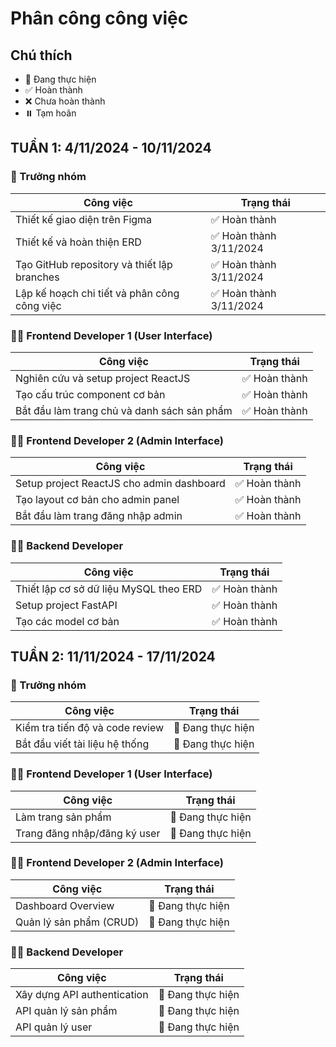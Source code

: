# Phân công công việc

## Chú thích
- 🔄 Đang thực hiện
- ✅ Hoàn thành
- ❌ Chưa hoàn thành
- ⏸️ Tạm hoãn

## TUẦN 1: 4/11/2024 - 10/11/2024

### 👑 Trưởng nhóm
| Công việc | Trạng thái |
|-----------|------------|
| Thiết kế giao diện trên Figma | ✅ Hoàn thành |
| Thiết kế và hoàn thiện ERD | ✅ Hoàn thành 3/11/2024 |
| Tạo GitHub repository và thiết lập branches | ✅ Hoàn thành 3/11/2024 |
| Lập kế hoạch chi tiết và phân công công việc | ✅ Hoàn thành 3/11/2024 |

### 👨‍💻 Frontend Developer 1 (User Interface)
| Công việc | Trạng thái |
|-----------|------------|
| Nghiên cứu và setup project ReactJS | ✅ Hoàn thành |
| Tạo cấu trúc component cơ bản | ✅ Hoàn thành |
| Bắt đầu làm trang chủ và danh sách sản phẩm | ✅ Hoàn thành |

### 👨‍💻 Frontend Developer 2 (Admin Interface)
| Công việc | Trạng thái |
|-----------|------------|
| Setup project ReactJS cho admin dashboard | ✅ Hoàn thành |
| Tạo layout cơ bản cho admin panel | ✅ Hoàn thành |
| Bắt đầu làm trang đăng nhập admin | ✅ Hoàn thành |

### 👨‍💻 Backend Developer
| Công việc | Trạng thái |
|-----------|------------|
| Thiết lập cơ sở dữ liệu MySQL theo ERD | ✅ Hoàn thành |
| Setup project FastAPI | ✅ Hoàn thành |
| Tạo các model cơ bản | ✅ Hoàn thành |

## TUẦN 2: 11/11/2024 - 17/11/2024

### 👑 Trưởng nhóm
| Công việc | Trạng thái |
|-----------|------------|
| Kiểm tra tiến độ và code review | 🔄 Đang thực hiện |
| Bắt đầu viết tài liệu hệ thống | 🔄 Đang thực hiện |

### 👨‍💻 Frontend Developer 1 (User Interface)
| Công việc | Trạng thái |
|-----------|------------|
| Làm trang sản phẩm | 🔄 Đang thực hiện |
| Trang đăng nhập/đăng ký user | 🔄 Đang thực hiện |

### 👨‍💻 Frontend Developer 2 (Admin Interface)
| Công việc | Trạng thái |
|-----------|------------|
| Dashboard Overview | 🔄 Đang thực hiện |
| Quản lý sản phẩm (CRUD) | 🔄 Đang thực hiện |

### 👨‍💻 Backend Developer
| Công việc | Trạng thái |
|-----------|------------|
| Xây dựng API authentication | 🔄 Đang thực hiện |
| API quản lý sản phẩm | 🔄 Đang thực hiện |
| API quản lý user | 🔄 Đang thực hiện |

